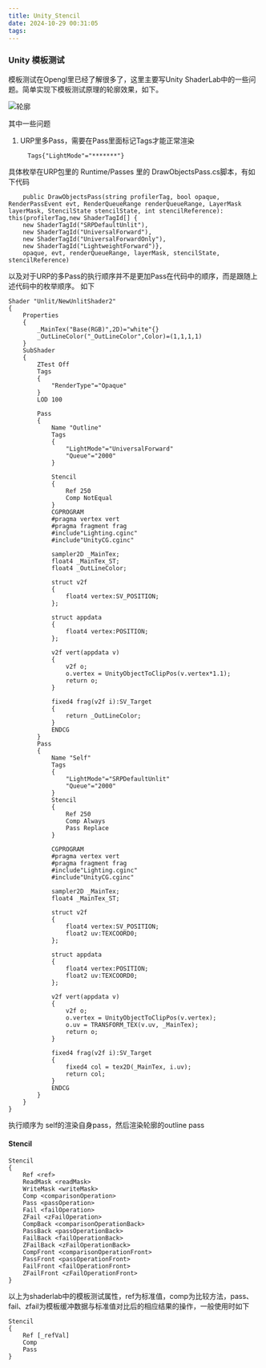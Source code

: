 ```yaml
---
title: Unity_Stencil
date: 2024-10-29 00:31:05
tags:
---
```

### Unity 模板测试

模板测试在Opengl里已经了解很多了，这里主要写Unity ShaderLab中的一些问题。简单实现下模板测试原理的轮廓效果，如下。

![轮廓](Image1.png)

其中一些问题

1. URP里多Pass，需要在Pass里面标记Tags才能正常渲染

	     Tags{"LightMode"="*******"}
具体枚举在URP包里的 Runtime/Passes 里的 DrawObjectsPass.cs脚本，有如下代码

        public DrawObjectsPass(string profilerTag, bool opaque, RenderPassEvent evt, RenderQueueRange renderQueueRange, LayerMask layerMask, StencilState stencilState, int stencilReference): this(profilerTag,new ShaderTagId[] { 
	    new ShaderTagId("SRPDefaultUnlit"), 
	    new ShaderTagId("UniversalForward"),
	    new ShaderTagId("UniversalForwardOnly"), 
	    new ShaderTagId("LightweightForward")},
        opaque, evt, renderQueueRange, layerMask, stencilState, stencilReference)

以及对于URP的多Pass的执行顺序并不是更加Pass在代码中的顺序，而是跟随上述代码中的枚举顺序。
如下
```CG
Shader "Unlit/NewUnlitShader2"
{
    Properties
    {
        _MainTex("Base(RGB)",2D)="white"{}
        _OutLineColor("_OutLineColor",Color)=(1,1,1,1)
    }
    SubShader
    {
        ZTest Off
        Tags
        {
            "RenderType"="Opaque"
        }
        LOD 100

        Pass
        {
            Name "Outline"
            Tags
            {
                "LightMode"="UniversalForward"
                "Queue"="2000"
            }

            Stencil
            {
                Ref 250
                Comp NotEqual
            }
            CGPROGRAM
            #pragma vertex vert
            #pragma fragment frag
            #include"Lighting.cginc"
            #include"UnityCG.cginc"

            sampler2D _MainTex;
            float4 _MainTex_ST;
            float4 _OutLineColor;

            struct v2f
            {
                float4 vertex:SV_POSITION;
            };

            struct appdata
            {
                float4 vertex:POSITION;
            };

            v2f vert(appdata v)
            {
                v2f o;
                o.vertex = UnityObjectToClipPos(v.vertex*1.1);
                return o;
            }

            fixed4 frag(v2f i):SV_Target
            {
                return _OutLineColor;
            }
            ENDCG
        }
        Pass
        {
            Name "Self"
            Tags
            {
                "LightMode"="SRPDefaultUnlit"
                "Queue"="2000"
            }
            Stencil
            {
                Ref 250
                Comp Always
                Pass Replace
            }

            CGPROGRAM
            #pragma vertex vert
            #pragma fragment frag
            #include"Lighting.cginc"
            #include"UnityCG.cginc"

            sampler2D _MainTex;
            float4 _MainTex_ST;

            struct v2f
            {
                float4 vertex:SV_POSITION;
                float2 uv:TEXCOORD0;
            };

            struct appdata
            {
                float4 vertex:POSITION;
                float2 uv:TEXCOORD0;
            };

            v2f vert(appdata v)
            {
                v2f o;
                o.vertex = UnityObjectToClipPos(v.vertex);
                o.uv = TRANSFORM_TEX(v.uv, _MainTex);
                return o;
            }

            fixed4 frag(v2f i):SV_Target
            {
                fixed4 col = tex2D(_MainTex, i.uv);
                return col;
            }
            ENDCG
        }
    }
}
```
执行顺序为 self的渲染自身pass，然后渲染轮廓的outline pass

#### Stencil

	Stencil
	{
    	Ref <ref>
    	ReadMask <readMask>
    	WriteMask <writeMask>
    	Comp <comparisonOperation>
    	Pass <passOperation>
    	Fail <failOperation>
    	ZFail <zFailOperation>
    	CompBack <comparisonOperationBack>
    	PassBack <passOperationBack>
    	FailBack <failOperationBack>
    	ZFailBack <zFailOperationBack>
    	CompFront <comparisonOperationFront>
    	PassFront <passOperationFront>
    	FailFront <failOperationFront>
    	ZFailFront <zFailOperationFront>
	}
以上为shaderlab中的模板测试属性，ref为标准值，comp为比较方法，pass、fail、zfail为模板缓冲数据与标准值对比后的相应结果的操作，一般使用时如下
	
	Stencil
	{
		Ref [_refVal]
		Comp
		Pass
	}